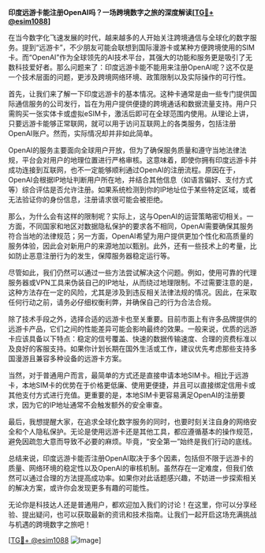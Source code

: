 **印度远游卡能注册OpenAI吗？一场跨境数字之旅的深度解读[[TG💪+ @esim1088](https://t.me/s/esim1088)]**

在当今数字化飞速发展的时代，越来越多的人开始关注跨境通信与全球化的数字服务。提到“远游卡”，不少朋友可能会联想到国际漫游卡或某种方便跨境使用的SIM卡。而“OpenAI”作为全球领先的AI技术平台，其强大的功能和服务更是吸引了无数科技爱好者。那么问题来了：印度远游卡能不能用来注册OpenAI呢？这不仅是一个技术层面的问题，更涉及跨境网络环境、政策限制以及实际操作的可行性。

首先，让我们来了解一下印度远游卡的基本情况。这种卡通常是由一些专门提供国际通信服务的公司发行，旨在为用户提供便捷的跨境通话和数据流量支持。用户只需购买一张实体卡或虚拟eSIM卡，激活后即可在全球范围内使用。从理论上讲，只要远游卡能够正常联网，就可以用于访问互联网上的各类服务，包括注册OpenAI账户。然而，实际情况却并非如此简单。

OpenAI的服务主要面向全球用户开放，但为了确保服务质量和遵守当地法律法规，平台会对用户的地理位置进行严格审核。这意味着，即使你拥有印度远游卡并成功连接到互联网，也不一定能够顺利通过OpenAI的注册流程。原因在于，OpenAI会根据IP地址判断用户所在地，并结合其他信息（如语言偏好、支付方式等）综合评估是否允许注册。如果系统检测到你的IP地址位于某些特定区域，或者无法验证你的身份信息，注册请求很可能会被拒绝。

那么，为什么会有这样的限制呢？实际上，这与OpenAI的运营策略密切相关。一方面，不同国家和地区对数据隐私保护的要求各不相同，OpenAI需要确保其服务符合当地的法律规范；另一方面，OpenAI希望为用户提供更加个性化和高质量的服务体验，因此会对新用户的来源地加以甄别。此外，还有一些技术上的考量，比如防止恶意注册行为的发生，保障服务器稳定运行等。

尽管如此，我们仍然可以通过一些方法尝试解决这个问题。例如，使用可靠的代理服务器或VPN工具来伪装自己的IP地址，从而绕过地理限制。不过需要注意的是，这种方法存在一定的风险，尤其是涉及到违反相关法律法规的情况。因此，在采取任何行动之前，请务必仔细权衡利弊，并确保自己的行为合法合规。

除了技术手段之外，选择合适的远游卡也至关重要。目前市面上有许多品牌提供的远游卡产品，它们之间的性能差异可能会影响最终的效果。一般来说，优质的远游卡应该具备以下特点：稳定的信号覆盖、快速的数据传输速度、合理的资费标准以及良好的客服支持。如果你计划长期在国外生活或工作，建议优先考虑那些支持多国漫游且兼容多种设备的远游卡方案。

当然，对于普通用户而言，最简单的方式还是直接申请本地SIM卡。相比于远游卡，本地SIM卡的优势在于价格更低廉、使用更便捷，并且可以直接绑定信用卡或其他支付方式进行充值。更重要的是，本地SIM卡更容易满足OpenAI的注册要求，因为它的IP地址通常不会触发额外的安全审查。

最后，我想提醒大家，在追求全球化数字服务的同时，也要时刻关注自身的网络安全和个人隐私保护。无论是使用远游卡还是其他工具，都应遵循基本的操作规范，避免因疏忽大意而导致不必要的麻烦。毕竟，“安全第一”始终是我们行动的底线。

总结来说，印度远游卡能否注册OpenAI取决于多个因素，包括但不限于远游卡的质量、网络环境的稳定性以及OpenAI的审核机制。虽然存在一定难度，但我们依然可以通过合理的方法提高成功率。如果你对此话题感兴趣，不妨进一步探索相关的解决方案，或许你会发现更多有趣的可能性。

无论你是科技达人还是普通用户，都欢迎加入我们的讨论！在这里，你可以分享经验、提出疑问，也可以获取最新的资讯和技术指南。让我们一起开启这场充满挑战与机遇的跨境数字之旅吧！

[[TG💪+ @esim1088](https://t.me/s/esim1088) ![Image](https://i.postimg.cc/4NQfJmqS/Snipaste-2025-05-13-00-14-12.png)]